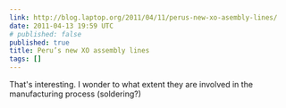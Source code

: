 ```yaml
---
link: http://blog.laptop.org/2011/04/11/perus-new-xo-asembly-lines/
date: 2011-04-13 19:59 UTC
# published: false
published: true
title: Peru’s new XO assembly lines
tags: []
---
```


That's interesting. I wonder to what extent they are involved in the manufacturing process (soldering?)
